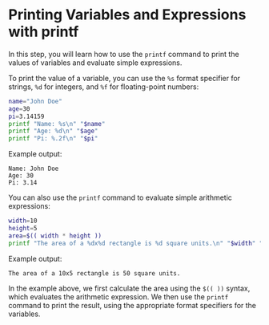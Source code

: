 # Printing Variables and Expressions with printf

In this step, you will learn how to use the `printf` command to print the values of variables and evaluate simple expressions.

To print the value of a variable, you can use the `%s` format specifier for strings, `%d` for integers, and `%f` for floating-point numbers:

```bash
name="John Doe"
age=30
pi=3.14159
printf "Name: %s\n" "$name"
printf "Age: %d\n" "$age"
printf "Pi: %.2f\n" "$pi"
```

Example output:

```
Name: John Doe
Age: 30
Pi: 3.14
```

You can also use the `printf` command to evaluate simple arithmetic expressions:

```bash
width=10
height=5
area=$(( width * height ))
printf "The area of a %dx%d rectangle is %d square units.\n" "$width" "$height" "$area"
```

Example output:

```
The area of a 10x5 rectangle is 50 square units.
```

In the example above, we first calculate the area using the `$(( ))` syntax, which evaluates the arithmetic expression. We then use the `printf` command to print the result, using the appropriate format specifiers for the variables.

